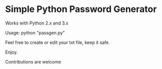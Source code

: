 # Simple Python Password Generator

Works with Python 2.x and 3.x

Usage: python "passgen.py" <char>

Feel free to create or edit your txt file, keep it safe.

Enjoy.

Contributions are welcome
